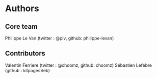 Authors
=======

Core team
---------
Philippe Le Van (twitter : @plv, github: philippe-levan)

Contributors
------------
Valentin Ferriere (twitter : @choomz, github: choomz)
Sébastien Lefebre (github : kitpagesSeb)

